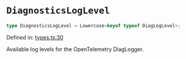 # `DiagnosticsLogLevel`

```ts
type DiagnosticsLogLevel = Lowercase<keyof typeof DiagLogLevel>;
```

Defined in: [types.ts:30](https://github.com/adobe/aio-lib-telemetry/blob/62a2891c310a2377adc467291b72c2e0696970c1/source/types.ts#L30)

Available log levels for the OpenTelemetry DiagLogger.
